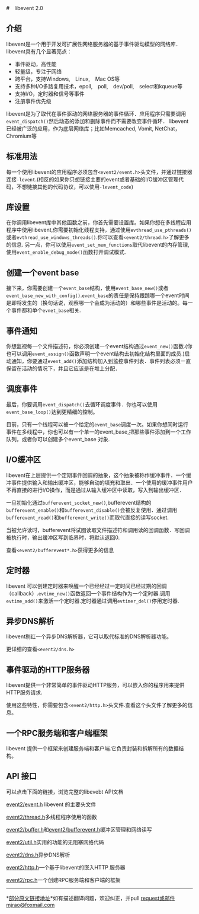 #　libevent 2.0
## 介绍
libevent是一个用于开发可扩展性网络服务器的基于事件驱动模型的网络库．
libevent具有几个显著亮点：
* 事件驱动，高性能
* 轻量级，专注于网络
* 跨平台，支持Windows,　Linux,　Mac OS等
* 支持多种I/O多路复用技术，epoll,　poll,　dev/poll,　select和kqueue等
* 支持I/O，定时器和信号等事件
* 注册事件优先级

libevent是为了取代在事件驱动的网络服务器的事件循环．应用程序只需要调用`event_dispatch()`然后动态的添加和删除事件而不需要改变事件循环．
libevent已经被广泛的应用，作为底层网络库；比如Memcached, Vomit, NetChat，Chromium等

## 标准用法
每一个使用libevent的应用程序必须包含`<event2/event.h>`头文件，并通过链接器连接`-levent`.(相反的如果你只想链接主要的event或者基础的I/O缓冲区管理代码，不想链接其他的代码协议，可以使用`-levent_code`)

## 库设置
在你调用libevent库中其他函数之前，你首先需要设置库。如果你想在多线程应用程序中使用libevent,你需要初始化线程支持，通过使用`evthread_use_pthreads()`或者`evthread_use_windows_threads()`.你可以查看`<event2/thread.h>`了解更多的信息.
另一点，你可以使用`event_set_mem_functions`取代libevent的内存管理,使用`event_enable_debug_mode()`函数打开调试模式.

## 创建一个event base
接下来，你需要创建一个`event_base`结构，使用`event_base_new()`或者`event_base_new_with_config()`.`event_base`的责任是保持跟踪哪一个event时间是即将发生的（换句话说，观察哪一个会成为活动的）和哪些事件是活动的。每一个事件都和单个`evnet_base`相关.

## 事件通知
你想监视每一个文件描述符，你必须创建一个event结构通过`event_new()`函数.(你也可以调用`event_assign()`函数声明一个event结构去初始化结构里面的成员.)启动通知，你要通过`event_add()`添加结构加入到监控事件列表．事件列表必须一直保留在活动的情况下，并且它应该是在堆上分配．

## 调度事件
最后，你要调用`event_dispatch()`去循环调度事件．你也可以使用`event_base_loop()`达到更精细的控制。

目前，只有一个线程可以被一个给定的`event_base`调度一次。如果你想同时运行事件在多线程中，你也可以有一个单一的event_base,把那些事件添加到一个工作队列，或者你可以创建多个event_base 对象.

## I/O缓冲区
libevent在上层提供一个定期事件回调的抽象，这个抽象被称作缓冲事件．一个缓冲事件提供输入和输出缓冲区，能够自动的填充和取出．一个使用的缓冲事件用户不再直接的进行I/O操作，而是通过从输入缓冲区中读取，写入到输出缓冲区．

一旦初始化通过`bufferevent_socket_new()`,bufferevent结构的`bufferevent_enable()`和`bufferevent_disable()`会被反复使用．通过调用`bufferevent_read()`和`bufferevent_write()`而取代直接的读写socket.

当被允许读时，bufferevent将试图读取文件描述符和调用读的回调函数．写回调被执行时，输出缓冲区写到临界时，将默认返回0.

查看`<event2/bufferevent*.h>`获得更多的信息

## 定时器
libevent 可以创建定时器来唤醒一个已经经过一定时间已经过期的回调（callback）.`evtime_new()`函数返回一个事件结构作为一个定时器.调用`evtime_add()`来激活一个定时器.定时器通过调用`evtimer_del()`停用定时器.

## 异步DNS解析
libevent剔红一个异步DNS解析器，它可以取代标准的DNS解析器功能。

更详细的查看`<event2/dns.h>`

## 事件驱动的HTTP服务器
libevent提供一个非常简单的事件驱动HTTP服务，可以嵌入你的程序用来提供HTTP服务请求.

使用这些特性，你需要包含`<event2/http.h>`头文件.查看这个头文件了解更多的信息。

## 一个RPC服务端和客户端框架
libevent 提供一个框架来创建服务端和客户端.它负责封装和拆解所有的数据结构。

## API 接口

可以点击下面的链接，浏览完整的libevebt API文档

[event2/event.h][API01] libevent 的主要头文件

[event2/thread.h][API02]多线程程序使用的函数

[event2/buffer.h][API03]和[event2/bufferevent.h][API04]缓冲区管理和网络读写

[event2/util.h][API05]实用的功能的无阻塞网络代码

[event2/dns.h][API06]异步DNS解析

[event2/http.h][API07]一个基于libevent的嵌入HTTP 服务器

[event2/rpc.h][API08]一个创建RPC服务端和客户端的框架

[API01]:http://www.wangafu.net/~nickm/libevent-2.0/doxygen/html/event_8h.html
[API02]:http://www.wangafu.net/~nickm/libevent-2.0/doxygen/html/thread_8h.html
[API03]:http://www.wangafu.net/~nickm/libevent-2.0/doxygen/html/buffer_8h.html
[API04]:http://www.wangafu.net/~nickm/libevent-2.0/doxygen/html/bufferevent_8h.html
[API05]:http://www.wangafu.net/~nickm/libevent-2.0/doxygen/html/util_8h.html
[API06]:http://www.wangafu.net/~nickm/libevent-2.0/doxygen/html/dns_8h.html
[API07]:http://www.wangafu.net/~nickm/libevent-2.0/doxygen/html/http_8h.html
[API08]:http://www.wangafu.net/~nickm/libevent-2.0/doxygen/html/rpc_8h.html

___
*[部分原文链接地址](http://www.wangafu.net/~nickm/libevent-2.0/doxygen/html/index.html)*如有描述翻译问题，欢迎纠正，并pull request或邮件mjrao@foxmail.com


